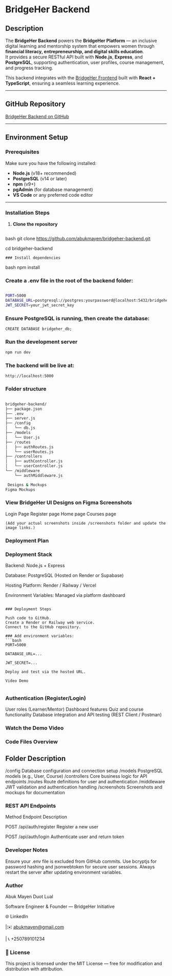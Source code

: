 # BridgeHer Backend

## Description
The **BridgeHer Backend** powers the **BridgeHer Platform** — an inclusive digital learning and mentorship system that empowers women through **financial literacy, entrepreneurship, and digital skills education**.  
It provides a secure RESTful API built with **Node.js**, **Express**, and **PostgreSQL**, supporting authentication, user profiles, course management, and progress tracking.  

This backend integrates with the [BridgeHer Frontend](https://github.com/abukmayen/bridgeher-frontend) built with **React + TypeScript**, ensuring a seamless learning experience.

---

## GitHub Repository
[BridgeHer Backend on GitHub](https://github.com/abukmayen/bridgeher-backend)

---

## Environment Setup

### Prerequisites
Make sure you have the following installed:
- **Node.js** (v18+ recommended)
- **PostgreSQL** (v14 or later)
- **npm** (v9+) 
- **pgAdmin** (for database management)
- **VS Code** or any preferred code editor

---

### Installation Steps
1. **Clone the repository**
   ```
bash
   git clone https://github.com/abukmayen/bridgeher-backend.git

   cd bridgeher-backend

```
### Install dependencies
```
bash
npm install

### Create a .env file in the root of the backend folder:
```bash

PORT=5000
DATABASE_URL=postgresql://postgres:yourpassword@localhost:5432/bridgeher_db
JWT_SECRET=your_jwt_secret_key
```
### Ensure PostgreSQL is running, then create the database:
```
CREATE DATABASE bridgeher_db;
```
### Run the development server
```bash
npm run dev
```
### The backend will be live at:
````
http://localhost:5000
````
### Folder structure
```bash

bridgeher-backend/
├── package.json
├── .env
├── server.js
├── /config
│   └── db.js
├── /models
│   └── User.js
├── /routes
│   ├── authRoutes.js
│   └── userRoutes.js
├── /controllers
│   ├── authController.js
│   └── userController.js
└── /middleware
    └── authMiddleware.js

 Designs & Mockups
Figma Mockups
```

### View BridgeHer UI Designs on Figma Screenshots

Login Page  Register page Home page  Courses page



```
(Add your actual screenshots inside /screenshots folder and update the image links.)
```
### Deployment Plan
### Deployment Stack

Backend: Node.js + Express

Database: PostgreSQL (Hosted on Render or Supabase)

Hosting Platform: Render / Railway / Vercel

Environment Variables: Managed via platform dashboard
```

### Deployment Steps

Push code to GitHub.
Create a Render or Railway web service.
Connect to the GitHub repository.

### Add environment variables:
```bash
PORT=5000

DATABASE_URL=...

JWT_SECRET=...

Deploy and test via the hosted URL.

Video Demo


```
### Authentication (Register/Login)

User roles (Learner/Mentor)
Dashboard features
Quiz and course functionality
Database integration and API testing (REST Client / Postman)

### Watch the Demo Video

### Code Files Overview
## **Folder	Description**
/config	Database configuration and connection setup
/models	PostgreSQL models (e.g., User, Course)
/controllers	Core business logic for API endpoints
/routes	Route definitions for user and authentication
/middleware	JWT validation and authentication handling
/screenshots	Screenshots and mockups for documentation

### REST API Endpoints

Method	Endpoint	Description

POST	/api/auth/register	Register a new user

POST	/api/auth/login	Authenticate user and return token

 ### Developer Notes

Ensure your .env file is excluded from GitHub commits.
Use bcryptjs for password hashing and jsonwebtoken for secure user sessions.
Always restart the server after updating environment variables.

### Author

Abuk Mayen Duot Lual

Software Engineer & Founder — BridgeHer Initiative

🌐 LinkedIn

 |✉️ abukmayen@gmail.com
 
 | 📞 +250789101234

 ### 📄 License
This project is licensed under the MIT License — free for modification and distribution with attribution.
